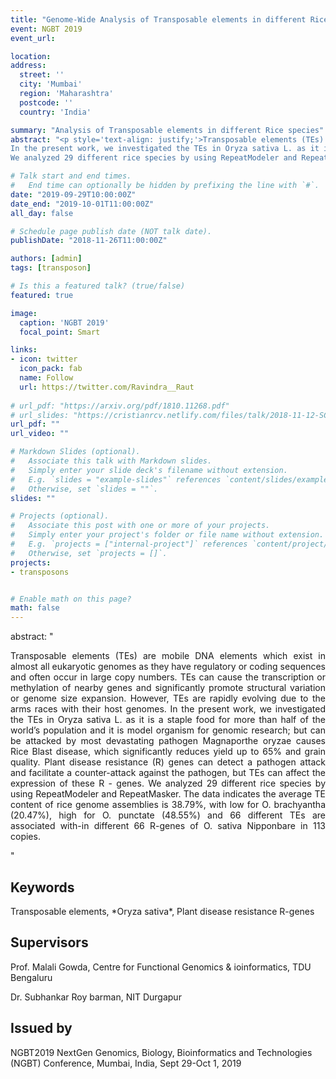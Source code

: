 ```yaml
---
title: "Genome-Wide Analysis of Transposable elements in different Rice species and it’s association in Plant disease resistance R-genes in Oryza sativa Nipponbare"
event: NGBT 2019
event_url: 

location:
address:
  street: ''
  city: 'Mumbai'
  region: 'Maharashtra'
  postcode: ''
  country: 'India'

summary: "Analysis of Transposable elements in different Rice species"
abstract: "<p style='text-align: justify;'>Transposable elements (TEs) are mobile DNA elements which exist in almost all eukaryotic genomes as they have regulatory or coding sequences and often occur in large copy numbers. TEs can cause the transcription or methylation of nearby genes and significantly promote structural variation or genome size expansion. However, TEs are rapidly evolving due to the arms races with their host genomes.
In the present work, we investigated the TEs in Oryza sativa L. as it is a staple food for more than half of the world’s population and it is model organism for genomic research; but can be attacked by most devastating pathogen Magnaporthe oryzae causes Rice Blast disease, which significantly reduces yield up to 65% and grain quality. Plant disease resistance (R) genes can detect a pathogen attack and facilitate a counter-attack against the pathogen, but TEs can affect the expression of these R - genes.
We analyzed 29 different rice species by using RepeatModeler and RepeatMasker. The data indicates the average TE content of rice genome assemblies is 38.79%, with low for O. brachyantha (20.47%), high for O. punctate (48.55%) and 66 different TEs are associated with-in different 66 R-genes of O. sativa Nipponbare in 113 copies.</p>"

# Talk start and end times.
#   End time can optionally be hidden by prefixing the line with `#`.
date: "2019-09-29T10:00:00Z"
date_end: "2019-10-01T11:00:00Z"
all_day: false

# Schedule page publish date (NOT talk date).
publishDate: "2018-11-26T11:00:00Z"

authors: [admin]
tags: [transposon]

# Is this a featured talk? (true/false)
featured: true

image:
  caption: 'NGBT 2019'
  focal_point: Smart

links:
- icon: twitter
  icon_pack: fab
  name: Follow
  url: https://twitter.com/Ravindra__Raut
  
# url_pdf: "https://arxiv.org/pdf/1810.11268.pdf"
# url_slides: "https://cristianrcv.netlify.com/files/talk/2018-11-12-SC18-autoparallel-presentation.pdf"
url_pdf: ""
url_video: ""

# Markdown Slides (optional).
#   Associate this talk with Markdown slides.
#   Simply enter your slide deck's filename without extension.
#   E.g. `slides = "example-slides"` references `content/slides/example-slides.md`.
#   Otherwise, set `slides = ""`.
slides: ""

# Projects (optional).
#   Associate this post with one or more of your projects.
#   Simply enter your project's folder or file name without extension.
#   E.g. `projects = ["internal-project"]` references `content/project/deep-learning/index.md`.
#   Otherwise, set `projects = []`.
projects:
- transposons


# Enable math on this page?
math: false
---
```

abstract: "<p style='text-align: justify;'>Transposable elements (TEs) are mobile DNA elements which exist in almost all eukaryotic genomes as they have regulatory or coding sequences and often occur in large copy numbers. TEs can cause the transcription or methylation of nearby genes and significantly promote structural variation or genome size expansion. However, TEs are rapidly evolving due to the arms races with their host genomes. In the present work, we investigated the TEs in Oryza sativa L. as it is a staple food for more than half of the world’s population and it is model organism for genomic research; but can be attacked by most devastating pathogen Magnaporthe oryzae causes Rice Blast disease, which significantly reduces yield up to 65% and grain quality. Plant disease resistance (R) genes can detect a pathogen attack and facilitate a counter-attack against the pathogen, but TEs can affect the expression of these R - genes. We analyzed 29 different rice species by using RepeatModeler and RepeatMasker. The data indicates the average TE content of rice genome assemblies is 38.79%, with low for O. brachyantha (20.47%), high for O. punctate (48.55%) and 66 different TEs are associated with-in different 66 R-genes of O. sativa Nipponbare in 113 copies.</p>"

<h2>Keywords</h2>
Transposable elements, *Oryza sativa*, Plant disease resistance R-genes

<h2>Supervisors</h2>
<p style='text-align: left;'>Prof. Malali Gowda, Centre for Functional Genomics & ioinformatics, TDU Bengaluru</p>
<p style='text-align: left;'>Dr. Subhankar Roy barman, NIT Durgapur</p>

<h2>Issued by</h2>

NGBT2019 NextGen Genomics, Biology, Bioinformatics and Technologies (NGBT) Conference, Mumbai, India, Sept 29-Oct 1, 2019

